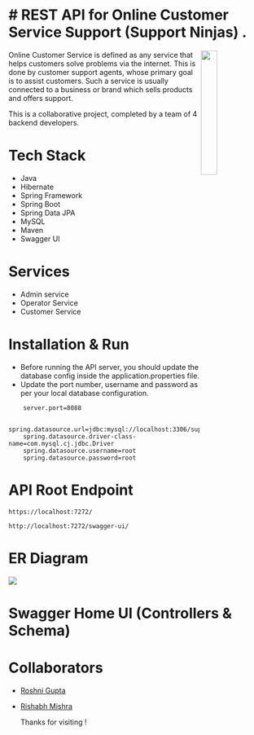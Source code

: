 # # REST API for Online Customer Service Support (Support Ninjas) .

<img
  align="right"
        width="25%"
        src="https://github.com/rishabh2298/vacuous-quartz-2667/blob/main/SupportNinjas.png"
        alt=""
      />
Online Customer Service is defined as any service that helps customers solve problems via the internet. This is done by customer support agents, whose primary goal is to assist customers. Such a service is usually connected to a business or brand which sells products and offers support.

This is a collaborative project, completed by a team of 4 backend developers.

# Tech Stack

- Java
- Hibernate
- Spring Framework
- Spring Boot
- Spring Data JPA
- MySQL
- Maven
- Swagger UI

# Services

- Admin service
- Operator Service
- Customer Service

# Installation & Run

- Before running the API server, you should update the database config inside the application.properties file.
- Update the port number, username and password as per your local database configuration.

```
    server.port=8088

    spring.datasource.url=jdbc:mysql://localhost:3306/supportninjas;
    spring.datasource.driver-class-name=com.mysql.cj.jdbc.Driver
    spring.datasource.username=root
    spring.datasource.password=root
```

# API Root Endpoint

```
https://localhost:7272/
```

```
http://localhost:7272/swagger-ui/
```

# ER Diagram

<img src="https://user-images.githubusercontent.com/104244053/221412046-dcf761cd-e3cf-4ed8-a80e-946f31d54bb6.png" >

# Swagger Home UI (Controllers & Schema)



# Collaborators

- [Roshni Gupta](https://github.com/guptaroshni)
- [Rishabh Mishra](https://github.com/rishabh2298)

  Thanks for visiting !
